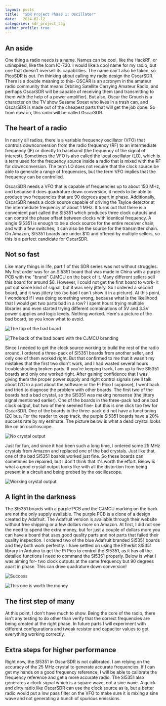 ```yaml
---
layout: posts
title:  "SDR Project Phase 1: Oscillator"
date:   2024-02-12
categories: sdr_project_log
author_profile: true
---
```


## An aside
One thing a radio needs is a name.  Names can be cool, like the HackRF, or uninspired, like the Icom IC-730.  I would like a cool name for my radio, but one that doesn't oversell its capabilities.  The name can't also be taken, so PicoSDR is out.  I'm thinking about calling my radio design the OscarSDR.  There is a double meaning to this- OSCAR is an acronym in the amateur radio community that means Orbiting Satellite Carrying Amateur Radio, and perhaps OscarSDR will be capable of receiving them (and transmitting to them with the help of a power amplifier).  But also, Oscar the Grouch is a character on the TV show Sesame Street who lives in a trash can, and OscarSDR is made out of the cheapest parts that will get the job done.  So from now on, this radio will be called OscarSDR.

## The heart of a radio
In nearly all radios, there is a variable frequency oscillator (VFO) that controls downconversion from the radio frequency (RF) to an intermediate frequency (IF) or directly to baseband (the frequency of the signal of interest).  Sometimes the VFO is also called the local oscillator (LO), which is a term used for the frequency source inside a radio that is mixed with the RF for downconversion.  The term LO does not require that the clock source be able to generate a range of frequencies, but the term VFO implies that the frequency can be controlled.

OscarSDR needs a VFO that is capable of frequencies up to about 150 MHz, and because it does quadrature down conversion, it needs to be able to produce two frequencies that are 90 degrees apart in phase.  Additionally, OscarSDR needs a clock source capable of driving the Tayloe detector at the intermediate frequency of about 1 MHz.  It turns out that there is a convenient part called the SI5351 which produces three clock outputs and can control the phase offset between clocks with identical frequency.  A single SI5351 is enough to be a clock source for the entire receiver chain, and with a few switches, it can also be the source for the transmitter chain.  On Amazon, SI5351 boards are under $10 and offered by multiple sellers, so this is a perfect candidate for OscarSDR.

## Not so fast
Like many things in life, part 1 of this SDR series was not without struggles.  My first order was for an SI5351 board that was made in China with a purple PCB with the "brand" CJMCU on the back of it.  Many different sellers sell this board for around $8.  However, I could not get the first board to work- it put out some kind of signal, but it was very jittery.  So I ordered a second board, and it was jittery too (so bad I can't show it in a picture).  At this point, I wondered if I was doing something wrong, because what is the likelihood that I would get two parts bad in a row?  I spent hours trying multiple libraries and even started trying different combinations of 5V and 3.3V power supplies and logic levels.  Nothing worked.  Here's a picture of the bad board, so you know what to avoid.

![The top of the bad board](/assets/images/BadBoard1.png)

![The back of the bad board with the CJMCU branding](/assets/images/BadBoard2.png)


Since I needed to get the clock source working to build the rest of the radio around, I ordered a three-pack of SI5351 boards from another seller, and only one of them worked right.  But that confirmed to me that it wasn't my mistakes that the first two didn't work, and I had wasted several hours troubleshooting broken parts.  If you're keeping track, I am up to five SI5351 boards and only one worked right.  After gaining confidence that I was giving them the proper power supply and right control signals (we'll talk about I2C in a part about the software or the Pi Pico I suppose), I went back and tried to diagnose the problem with other boards.  The first two of the boards had a bad crystal, so the SI5351 was making nonsense (the jittery signal mentioned earlier).  One of the boards in the three-pack had one bad clock output, but two of them seemed fine- but this is one click too few for OscarSDR.  One of the boards in the three-pack did not have a functioning I2C bus.  For the reader to keep track, the purple SI5351 boards have a 20% success rate by my estimate.  The picture below is what a dead crystal looks like on an oscilloscope.

![No crystal output](/assets/images/NoClock.jpg)

Just for fun, and since it had been such a long time, I ordered some 25 MHz crystals from Amazon and replaced one of the bad crystals.  Just like that, one of the bad SI5351 boards worked just fine.  So these boards can sometimes be repaired, but I don't think that it's worth the effort.  Below is what a good crystal output looks like with all the distortion from being present in a circuit and being probed by the oscilloscope.

![Working crystal output](/assets/images/GoodClock.jpg)

## A light in the darkness
The SI5351 boards with a purple PCB and the CJMCU marking on the back are not the only supply available.  The purple PCB is a clone of a design created by Adafruit.  The Adafruit version is available through their website without free shipping or a few dollars more on Amazon.  At first, I did not see the need to spend the extra money, but for just a couple of dollars more you can have a board that uses good quality parts and not parts that failed their quality inspection.  I ordered two of the blue Adafruit branded SI5351 boards and they both work perfectly.  I have settled on using the Etherkit SI5351 library in Arduino to get the Pi Pico to control the SI5351, as it has all the detailed functions I need to command the SI5351 properly.  Below is what I was aiming for- two clock outputs at the same frequency but 90 degrees apart in phase.  This can drive quadrature down conversion!

![Success](/assets/images/success.jpg)

![This one is worth the money](/assets/images/GoodBoard.png)

## The first step of many
At this point, I don't have much to show.  Being the core of the radio, there isn't any testing to do other than verify that the correct frequencies are being created at the right phase.  In future parts I will experiment with different configurations and tweak resistor and capacitor values to get everything working correctly.

## Extra steps for higher performance
Right now, the SI5351 in OscarSDR is not calibrated. I am relying on the accuracy of the 25 MHz crystal to generate accurate frequencies.  If I can get my hands on a good frequency reference, I will be able to calibrate the frequency reference and get a more accurate radio.  The SI5351 also generates a clock signal which is a square wave, not a sine wave.  A quick and dirty radio like OscarSDR can use the clock source as is, but a better radio would put a low pass filter on the VFO to make sure it is mixing a sine wave and not generating a bunch of spurious emissions.
